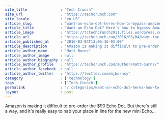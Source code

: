```yaml
---
site_title               : "Tech Crunch"
site_url                 : "https://techcrunch.com"
site_locale              : "en_US"
article_slug             : "want-an-echo-dot-heres-how-to-bypass-amazons-restrictions-and-order-one-today"
article_title            : "Want an Echo Dot? Here’s how to bypass Amazon’s restrictions and order one today"
article_image            : "https://tctechcrunch2011.files.wordpress.com/2016/03/amazon-dot.jpg?w=764&h=400&crop=1"
article_url              : "https://techcrunch.com/2016/03/04/want-the-echo-dot-heres-how-to-bypass-amazons-restrictions-and-order-one-today/"
article_published_at     : "2016-03-04T13:05:16-03:00"
article_description      : "Amazon is making it difficult to pre-order the $90 Echo Dot. But there's still a way, and it's really easy to nab your place in line for the new mini Echo..."
article_author_name      : "Matt Burns"
article_author_image     : null
article_author_biography : null
article_author_profile   : "https://techcrunch.com/author/matt-burns/"
article_author_facebook  : null
article_author_twitter   : "https://twitter.com/mjburnsy"
category                 : ['technology']
tags                     : ['Tech Crunch']
permalink                : "/:categories/want-an-echo-dot-heres-how-to-bypass-amazons-restrictions-and-order-one-today/"
layout                   : post
---
```


Amazon is making it difficult to pre-order the $90 Echo Dot. But there's still a way, and it's really easy to nab your place in line for the new mini Echo...
